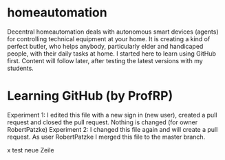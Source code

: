 # homeautomation
Decentral homeautomation deals with autonomous smart devices (agents) for controlling technical equipment at your home. It is creating a kind of perfect butler, who helps anybody, particularly elder and handicaped people, with their daily tasks at home. 
I started here to learn using GitHub first. Content will follow later, after testing the latest versions with my students.

# Learning GitHub (by ProfRP)
Experiment 1:
I edited this file with a new sign in (new user), created a pull request and closed the pull request.
Nothing is changed (for owner RobertPatzke)
Experiment 2:
I changed this file again and will create a pull request.
As user RobertPatzke I merged this file to the master branch.

x test neue Zeile
